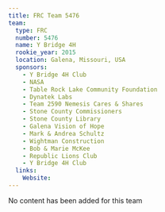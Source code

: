 ```yaml
---
title: FRC Team 5476
team:
  type: FRC
  number: 5476
  name: Y Bridge 4H
  rookie_year: 2015
  location: Galena, Missouri, USA
  sponsors:
    - Y Bridge 4H Club
    - NASA
    - Table Rock Lake Community Foundation
    - Dynatek Labs
    - Team 2590 Nemesis Cares & Shares
    - Stone County Commissioners
    - Stone County Library
    - Galena Vision of Hope
    - Mark & Andrea Schultz
    - Wightman Construction
    - Bob & Marie McKee
    - Republic Lions Club
    - Y Bridge 4H Club
  links:
    Website: 
---
```

No content has been added for this team
